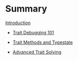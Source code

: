 # Summary

[Introduction](README.md)

- [Trait Debugging 101](trait-debugging-101.md)

- [Trait Methods and Typestate]()

- [Advanced Trait Solving]()

